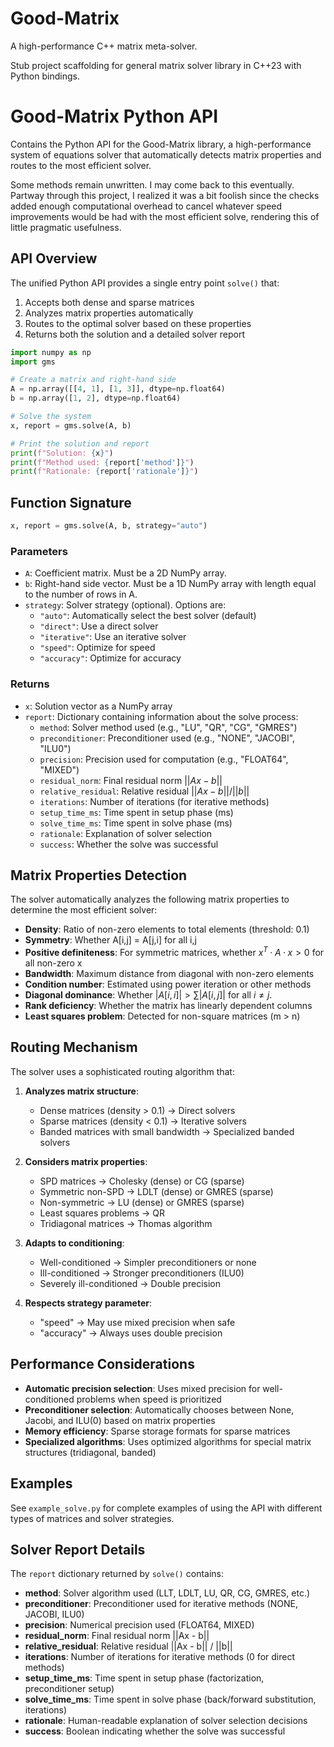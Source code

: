 # Good-Matrix
A high-performance C++ matrix meta-solver.

Stub project scaffolding for general matrix solver library in C++23 with Python bindings.

# Good-Matrix Python API

Contains the Python API for the Good-Matrix library, a high-performance system of equations solver that automatically detects matrix properties and routes to the most efficient solver.

Some methods remain unwritten. I may come back to this eventually. Partway through this project, I realized it was a bit foolish since the checks added enough computational overhead to cancel whatever speed improvements would be had with the most efficient solve, rendering this of little pragmatic usefulness.

## API Overview

The unified Python API provides a single entry point `solve()` that:
1. Accepts both dense and sparse matrices
2. Analyzes matrix properties automatically
3. Routes to the optimal solver based on these properties
4. Returns both the solution and a detailed solver report

```python
import numpy as np
import gms

# Create a matrix and right-hand side
A = np.array([[4, 1], [1, 3]], dtype=np.float64)
b = np.array([1, 2], dtype=np.float64)

# Solve the system
x, report = gms.solve(A, b)

# Print the solution and report
print(f"Solution: {x}")
print(f"Method used: {report['method']}")
print(f"Rationale: {report['rationale']}")
```

## Function Signature

```python
x, report = gms.solve(A, b, strategy="auto")
```

### Parameters

- `A`: Coefficient matrix. Must be a 2D NumPy array.
- `b`: Right-hand side vector. Must be a 1D NumPy array with length equal to the number of rows in A.
- `strategy`: Solver strategy (optional). Options are:
  - `"auto"`: Automatically select the best solver (default)
  - `"direct"`: Use a direct solver
  - `"iterative"`: Use an iterative solver
  - `"speed"`: Optimize for speed
  - `"accuracy"`: Optimize for accuracy

### Returns

- `x`: Solution vector as a NumPy array
- `report`: Dictionary containing information about the solve process:
  - `method`: Solver method used (e.g., "LU", "QR", "CG", "GMRES")
  - `preconditioner`: Preconditioner used (e.g., "NONE", "JACOBI", "ILU0")
  - `precision`: Precision used for computation (e.g., "FLOAT64", "MIXED")
  - `residual_norm`: Final residual norm $||Ax - b||$
  - `relative_residual`: Relative residual $||Ax - b|| / ||b||$
  - `iterations`: Number of iterations (for iterative methods)
  - `setup_time_ms`: Time spent in setup phase (ms)
  - `solve_time_ms`: Time spent in solve phase (ms)
  - `rationale`: Explanation of solver selection
  - `success`: Whether the solve was successful

## Matrix Properties Detection

The solver automatically analyzes the following matrix properties to determine the most efficient solver:

- **Density**: Ratio of non-zero elements to total elements (threshold: 0.1)
- **Symmetry**: Whether A[i,j] = A[j,i] for all i,j
- **Positive definiteness**: For symmetric matrices, whether $x^T·A·x > 0$ for all non-zero x
- **Bandwidth**: Maximum distance from diagonal with non-zero elements
- **Condition number**: Estimated using power iteration or other methods
- **Diagonal dominance**: Whether $|A[i,i]| > \sum|A[i,j]|$ for all $i\neq j$.
- **Rank deficiency**: Whether the matrix has linearly dependent columns
- **Least squares problem**: Detected for non-square matrices (m > n)

## Routing Mechanism

The solver uses a sophisticated routing algorithm that:

1. **Analyzes matrix structure**:
   - Dense matrices (density > 0.1) → Direct solvers
   - Sparse matrices (density < 0.1) → Iterative solvers
   - Banded matrices with small bandwidth → Specialized banded solvers

2. **Considers matrix properties**:
   - SPD matrices → Cholesky (dense) or CG (sparse)
   - Symmetric non-SPD → LDLT (dense) or GMRES (sparse)
   - Non-symmetric → LU (dense) or GMRES (sparse)
   - Least squares problems → QR
   - Tridiagonal matrices → Thomas algorithm

3. **Adapts to conditioning**:
   - Well-conditioned → Simpler preconditioners or none
   - Ill-conditioned → Stronger preconditioners (ILU0)
   - Severely ill-conditioned → Double precision

4. **Respects strategy parameter**:
   - "speed" → May use mixed precision when safe
   - "accuracy" → Always uses double precision

## Performance Considerations

- **Automatic precision selection**: Uses mixed precision for well-conditioned problems when speed is prioritized
- **Preconditioner selection**: Automatically chooses between None, Jacobi, and ILU(0) based on matrix properties
- **Memory efficiency**: Sparse storage formats for sparse matrices
- **Specialized algorithms**: Uses optimized algorithms for special matrix structures (tridiagonal, banded)

## Examples

See `example_solve.py` for complete examples of using the API with different types of matrices and solver strategies.

## Solver Report Details

The `report` dictionary returned by `solve()` contains:

- **method**: Solver algorithm used (LLT, LDLT, LU, QR, CG, GMRES, etc.)
- **preconditioner**: Preconditioner used for iterative methods (NONE, JACOBI, ILU0)
- **precision**: Numerical precision used (FLOAT64, MIXED)
- **residual_norm**: Final residual norm ||Ax - b||
- **relative_residual**: Relative residual ||Ax - b|| / ||b||
- **iterations**: Number of iterations for iterative methods (0 for direct methods)
- **setup_time_ms**: Time spent in setup phase (factorization, preconditioner setup)
- **solve_time_ms**: Time spent in solve phase (back/forward substitution, iterations)
- **rationale**: Human-readable explanation of solver selection decisions
- **success**: Boolean indicating whether the solve was successful
